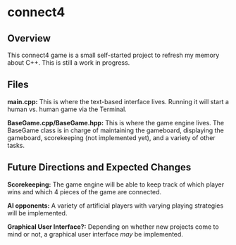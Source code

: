 # connect4

## Overview

This connect4 game is a small self-started project to refresh my memory about C++.
This is still a work in progress.

## Files

**main.cpp:** 
This is where the text-based interface lives. Running it will start a human vs. human game via the Terminal.

**BaseGame.cpp/BaseGame.hpp:**
This is where the game engine lives. The BaseGame class is in charge of maintaining the gameboard,
displaying the gameboard, scorekeeping (not implemented yet), and a variety of other tasks.

## Future Directions and Expected Changes

**Scorekeeping:**
The game engine will be able to keep track of which player wins and which 4 pieces of the game are connected.

**AI opponents:**
A variety of artificial players with varying playing strategies will be implemented.

**Graphical User Interface?:**
Depending on whether new projects come to mind or not, a graphical user interface *may* be implemented.
